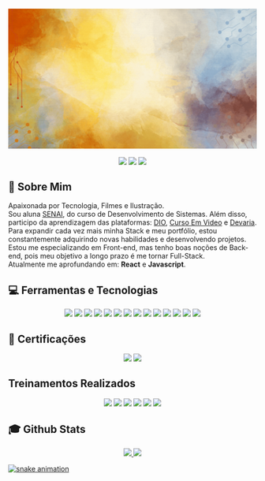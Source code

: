 <img src="https://github.com/LiihDev/Liihdev/blob/main/LIZA%20FRAN%C3%87A.gif" target="_blank"></a><br>
<div align="center">
<a href="https://instagram.com/coda_lizzah" target="_blank"><img src="https://img.shields.io/badge/-Instagram-%23E4405F?style=for-the-badge&logo=instagram&logoColor=white" target="_blank"></a>
<a href = "mailto:liihdevfranca@gmail"><img src="https://img.shields.io/badge/Gmail-D14836?style=for-the-badge&logo=gmail&logoColor=white" target="_blank"></a>
<a href="https://www.linkedin.com/in/lizdevfranca" target="_blank"><img src="https://img.shields.io/badge/-LinkedIn-%230077B5?style=for-the-badge&logo=linkedin&logoColor=white" target="_blank"></a> </div>

## :raising_hand: Sobre Mim

Apaixonada por Tecnologia, Filmes e Ilustração.<br>
Sou aluna <a href="https://www.sp.senai.br/" target="_blank">SENAI</a>, do curso de Desenvolvimento de Sistemas. Além disso, participo da aprendizagem das plataformas: <a href="https://www.dio.me" target="_blank">DIO<a/>, <a href="https://www.cursoemvideo.com/" target="_blank">Curso Em Video</a> e <a href="https://www.devaria.com.br/" target="_blank">Devaria</a>. Para expandir cada vez mais minha Stack e meu portfólio, estou constantemente adquirindo novas habilidades e desenvolvendo projetos.<br>
Estou me especializando em Front-end, mas tenho boas noções de Back-end, pois meu objetivo a longo prazo é me tornar Full-Stack.<br> Atualmente me aprofundando em: <b>React</b> e <b>Javascript</b>.
<br>
 
## 💻 Ferramentas e Tecnologias
<div align="center">
<img src="https://img.shields.io/badge/CSS3-d02f2f?style=for-the-badge&logo=css3&logoColor=white" target="_blank"></a>
<img src="https://img.shields.io/badge/Git-d0572f?style=for-the-badge&logo=git&logoColor=white"></a>
<img src="https://img.shields.io/badge/Github-d0802f?style=for-the-badge&logo=github&logoColor=white" target="_blank"></a>
<img src="https://img.shields.io/badge/HTML5-d0a82f?style=for-the-badge&logo=html5&logoColor=white" target="_blank"></a>
<img src="https://img.shields.io/badge/JavaScript-d0d02f?style=for-the-badge&logo=javascript&logoColor=black" target="_blank"></a>
<img src="https://img.shields.io/badge/Canva-a8d02f?style=for-the-badge&logo=canva&logoColor=black" target="_blank"></a>
<img src="https://img.shields.io/badge/Ilustrator-57d02f?style=for-the-badge&logo=adobeillustrator&logoColor=white" target="_blank"></a>
<img src="https://img.shields.io/badge/PowerBI-2fd02f?style=for-the-badge&logo=powerbi&logoColor=white" target="_blank"></a>
<img src="https://img.shields.io/badge/Photoshop-2fd057?style=for-the-badge&logo=adobephotoshop&logoColor=white" target="_blank"></a>
<img src="https://img.shields.io/badge/markdown-2fd080?style=for-the-badge&logo=markdown&logoColor=whitw" target="_blank"></a>
<img src="https://img.shields.io/badge/expo-2fd0a8?style=for-the-badge&logo=expo&logoColor=#D04A37" target="_blank"></a>
<img src="https://img.shields.io/badge/figma-2fd0d0?style=for-the-badge&logo=figma&logoColor=white" target="_blank"></a>
<img src="https://img.shields.io/badge/Trello-2fa8d0?style=for-the-badge&logo=Trello&logoColor=white" target="_blank"></a>
<img src="https://img.shields.io/badge/netlify-2f57d0?style=for-the-badge&logo=netlify&logoColor=white" target="_blank"></a>
</div>

## 🚀 Certificações
<div align="center">
<img src="https://img.shields.io/badge/AI900-2f2fd0?style=for-the-badge&logo=microsoftazure&logoColor=white" target="_blank"></a>
<img src="https://img.shields.io/badge/GCP-572fd0?style=for-the-badge&logo=googlecloud&logoColor=white" target="_blank"></a>
</div>

## Treinamentos Realizados
<div align="center">
<img src="https://img.shields.io/badge/AWS-802fd0?style=for-the-badge&logo=amazon-aws&logoColor=white" target="_blank"></a>
<img src="https://img.shields.io/badge/AI900-a82fd0?style=for-the-badge&logo=microsoftazure&logoColor=white" target="_blank"></a>
<img src="https://img.shields.io/badge/AZ900-d02fd0?style=for-the-badge&logo=microsoftazure&logoColor=white" target="_blank"></a>
<img src="https://img.shields.io/badge/DP900-d02fa8?style=for-the-badge&logo=microsoftazure&logoColor=white" target="_blank"></a>
<img src="https://img.shields.io/badge/GCP 900-d02f80?style=for-the-badge&logo=googlecloud&logoColor=white" target="_blank"></a>
<img src="https://img.shields.io/badge/GCP AI 900-d02f57?style=for-the-badge&logo=googlecloud&logoColor=white" target="_blank"></a>
</div>


## :mortar_board: Github Stats
<div align="center">
<a href="https://github.com/LiihDev">
<img height="180em" src="https://github-readme-stats.vercel.app/api?username=LiihDev&show_icons=true&theme=dracula&include_all_commits=true&count_private=true"/>
<img height="180em" src="https://github-readme-stats.vercel.app/api/top-langs/?username=LiihDev&layout=compact&langs_count=7&theme=dracula"/>
</div>
  
![snake animation](https://github.com/LiihDev/LiihDev/blob/output/github-contribution-grid-snake2.svg)
